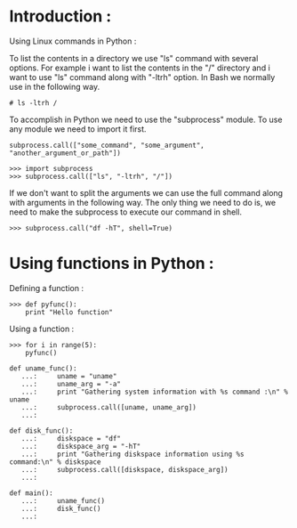 Introduction :
==============

Using Linux commands in Python :

To list  the contents in a directory we use "ls" command with several options.
For example i want to list the contents in the "/" directory and i want to use
"ls" command along with "-ltrh" option.
In Bash we normally use in the following way.
```
# ls -ltrh /
```
To accomplish in Python we need to use the "subprocess" module. To use any module
we need to import it first.
```
subprocess.call(["some_command", "some_argument", "another_argument_or_path"])

>>> import subprocess
>>> subprocess.call(["ls", "-ltrh", "/"])
```
If we don't want to split the arguments we can use the full command along with 
arguments in the following way. The only thing we need to do is, we need to make 
the subprocess to execute our command in shell.
```
>>> subprocess.call("df -hT", shell=True)
```
Using functions in Python : 
===========================

Defining a function :
```
>>> def pyfunc():
	print "Hello function"
```
Using a function :
```
>>> for i in range(5):
	pyfunc()

def uname_func():
   ...:     uname = "uname"
   ...:     uname_arg = "-a"
   ...:     print "Gathering system information with %s command :\n" % uname
   ...:     subprocess.call([uname, uname_arg])
   ...:     

def disk_func():
   ...:     diskspace = "df"
   ...:     diskspace_arg = "-hT"
   ...:     print "Gathering diskspace information using %s command:\n" % diskspace
   ...:     subprocess.call([diskspace, diskspace_arg])
   ...:     

def main():
   ...:     uname_func()
   ...:     disk_func()
   ...:     
```

